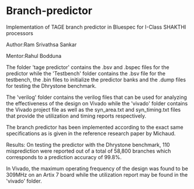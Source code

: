 # Branch-predictor
Implementation of TAGE branch predictor in Bluespec for I-Class SHAKTHI processors

Author:Ram Srivathsa Sankar

Mentor:Rahul Bodduna

The folder 'tage predictor' contains the .bsv and .bspec files for the predictor while the 'Testbench' folder contains the .bsv file for the testbench, the .bin files to initialize the predictor banks and the .dump files for testing the Dhrystone benchmark.

The 'verilog' folder contains the verilog files that can be used for analyzing the effectiveness of the design on Vivado while the 'vivado' folder contains the Vivado project file as well as the syn_area.txt and syn_timing.txt files that provide the utilization and timing reports respectively.

The branch predictor has been implemented according to the exact same specifications as is given in the reference research paper by Michaud.

Results: 
On testing the predictor with the Dhrystone benchmark, 110 misprediction were reported out of a total of 58,800 branches which corresponds to a prediction accuracy of 99.8%. 

In Vivado, the maximum operating frequency of the design was found to be 309MHz on an Artix 7 board while the utilization report may be found in the 'vivado' folder.

